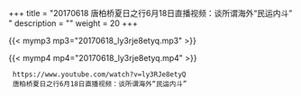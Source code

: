 +++
title = "20170618  唐柏桥夏日之行6月18日直播视频：谈所谓海外“民运内斗” "
description = ""
weight = 20
+++

{{< mymp3 mp3="20170618_ly3rje8etyq.mp3" >}}

{{< mymp4 mp4="20170618_ly3rje8etyq.mp4" >}}

     
     https://www.youtube.com/watch?v=ly3RJe8etyQ 
     唐柏桥夏日之行6月18日直播视频：谈所谓海外“民运内斗” 
